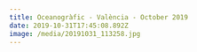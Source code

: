 ```yaml
---
title: Oceanogràfic - València - October 2019
date: 2019-10-31T17:45:08.892Z
image: /media/20191031_113258.jpg
---
```


